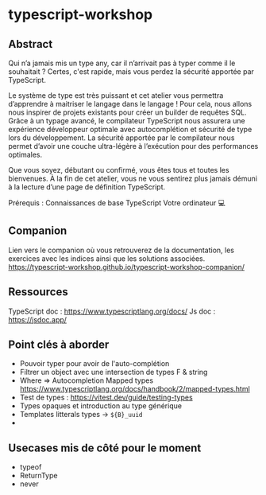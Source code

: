 # typescript-workshop

## Abstract

Qui n’a jamais mis un type any, car il n’arrivait pas à typer comme il le souhaitait ? Certes, c'est rapide, mais vous perdez la sécurité apportée par TypeScript.

Le système de type est très puissant et cet atelier vous permettra d’apprendre à maitriser le langage dans le langage !
Pour cela, nous allons nous inspirer de projets existants pour créer un builder de requêtes SQL. Grâce à un typage avancé, le compilateur TypeScript nous assurera une expérience développeur optimale avec autocomplétion et sécurité de type lors du développement.
La sécurité apportée par le compilateur nous permet d’avoir une couche ultra-légère à l’exécution pour des performances optimales.

Que vous soyez, débutant ou confirmé, vous êtes tous et toutes les bienvenues.
À la fin de cet atelier, vous ne vous sentirez plus jamais démuni à la lecture d’une page de définition TypeScript.

Prérequis :
Connaissances de base TypeScript
Votre ordinateur 💻

## Companion

Lien vers le companion où vous retrouverez de la documentation, les exercices avec les indices ainsi que les solutions associées. https://typescript-workshop.github.io/typescript-workshop-companion/

## Ressources

TypeScript doc : https://www.typescriptlang.org/docs/
Js doc : https://jsdoc.app/

## Point clés à aborder

- Pouvoir typer pour avoir de l'auto-complétion
- Filtrer un object avec une intersection de types F & string
- Where => Autocompletion Mapped types https://www.typescriptlang.org/docs/handbook/2/mapped-types.html
- Test de types : https://vitest.dev/guide/testing-types
- Types opaques et introduction au type générique
- Templates litterals types -> `${B}_uuid`
-

## Usecases mis de côté pour le moment

- typeof
- ReturnType<typeof>
- never

